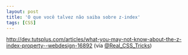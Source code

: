 ```yaml
---
layout: post
title: 'O que você talvez não saiba sobre z-index'
tags: [CSS]
---
```


<http://dev.tutsplus.com/articles/what-you-may-not-know-about-the-z-index-property--webdesign-16892>
(via [@Real_CSS_Tricks](https://twitter.com/Real_CSS_Tricks/status/412595785323126784))

